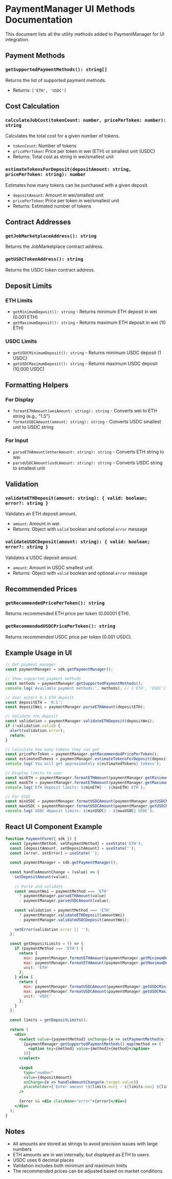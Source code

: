 # PaymentManager UI Methods Documentation

This document lists all the utility methods added to PaymentManager for UI integration.

## Payment Methods

### `getSupportedPaymentMethods(): string[]`
Returns the list of supported payment methods.
- Returns: `['ETH', 'USDC']`

## Cost Calculation

### `calculateJobCost(tokenCount: number, pricePerToken: number): string`
Calculates the total cost for a given number of tokens.
- `tokenCount`: Number of tokens
- `pricePerToken`: Price per token in wei (ETH) or smallest unit (USDC)
- Returns: Total cost as string in wei/smallest unit

### `estimateTokensForDeposit(depositAmount: string, pricePerToken: string): number`
Estimates how many tokens can be purchased with a given deposit.
- `depositAmount`: Amount in wei/smallest unit
- `pricePerToken`: Price per token in wei/smallest unit
- Returns: Estimated number of tokens

## Contract Addresses

### `getJobMarketplaceAddress(): string`
Returns the JobMarketplace contract address.

### `getUSDCTokenAddress(): string`
Returns the USDC token contract address.

## Deposit Limits

### ETH Limits
- `getMinimumDeposit(): string` - Returns minimum ETH deposit in wei (0.001 ETH)
- `getMaximumDeposit(): string` - Returns maximum ETH deposit in wei (10 ETH)

### USDC Limits
- `getUSDCMinimumDeposit(): string` - Returns minimum USDC deposit (1 USDC)
- `getUSDCMaximumDeposit(): string` - Returns maximum USDC deposit (10,000 USDC)

## Formatting Helpers

### For Display
- `formatETHAmount(weiAmount: string): string` - Converts wei to ETH string (e.g., "1.5")
- `formatUSDCAmount(amount: string): string` - Converts USDC smallest unit to USDC string

### For Input
- `parseETHAmount(etherAmount: string): string` - Converts ETH string to wei
- `parseUSDCAmount(usdcAmount: string): string` - Converts USDC string to smallest unit

## Validation

### `validateETHDeposit(amount: string): { valid: boolean; error?: string }`
Validates an ETH deposit amount.
- `amount`: Amount in wei
- Returns: Object with `valid` boolean and optional `error` message

### `validateUSDCDeposit(amount: string): { valid: boolean; error?: string }`
Validates a USDC deposit amount.
- `amount`: Amount in USDC smallest unit
- Returns: Object with `valid` boolean and optional `error` message

## Recommended Prices

### `getRecommendedPricePerToken(): string`
Returns recommended ETH price per token (0.00001 ETH).

### `getRecommendedUSDCPricePerToken(): string`
Returns recommended USDC price per token (0.001 USDC).

## Example Usage in UI

```typescript
// Get payment manager
const paymentManager = sdk.getPaymentManager();

// Show supported payment methods
const methods = paymentManager.getSupportedPaymentMethods();
console.log('Available payment methods:', methods); // ['ETH', 'USDC']

// User enters 0.1 ETH deposit
const depositETH = '0.1';
const depositWei = paymentManager.parseETHAmount(depositETH);

// Validate the deposit
const validation = paymentManager.validateETHDeposit(depositWei);
if (!validation.valid) {
  alert(validation.error);
  return;
}

// Calculate how many tokens they can get
const pricePerToken = paymentManager.getRecommendedPricePerToken();
const estimatedTokens = paymentManager.estimateTokensForDeposit(depositWei, pricePerToken);
console.log(`You will get approximately ${estimatedTokens} tokens`);

// Display limits to user
const minETH = paymentManager.formatETHAmount(paymentManager.getMinimumDeposit());
const maxETH = paymentManager.formatETHAmount(paymentManager.getMaximumDeposit());
console.log(`ETH deposit limits: ${minETH} - ${maxETH} ETH`);

// For USDC
const minUSDC = paymentManager.formatUSDCAmount(paymentManager.getUSDCMinimumDeposit());
const maxUSDC = paymentManager.formatUSDCAmount(paymentManager.getUSDCMaximumDeposit());
console.log(`USDC deposit limits: ${minUSDC} - ${maxUSDC} USDC`);
```

## React UI Component Example

```jsx
function PaymentForm({ sdk }) {
  const [paymentMethod, setPaymentMethod] = useState('ETH');
  const [depositAmount, setDepositAmount] = useState('');
  const [error, setError] = useState('');
  
  const paymentManager = sdk.getPaymentManager();
  
  const handleAmountChange = (value) => {
    setDepositAmount(value);
    
    // Parse and validate
    const amountWei = paymentMethod === 'ETH' 
      ? paymentManager.parseETHAmount(value)
      : paymentManager.parseUSDCAmount(value);
      
    const validation = paymentMethod === 'ETH'
      ? paymentManager.validateETHDeposit(amountWei)
      : paymentManager.validateUSDCDeposit(amountWei);
      
    setError(validation.error || '');
  };
  
  const getDepositLimits = () => {
    if (paymentMethod === 'ETH') {
      return {
        min: paymentManager.formatETHAmount(paymentManager.getMinimumDeposit()),
        max: paymentManager.formatETHAmount(paymentManager.getMaximumDeposit()),
        unit: 'ETH'
      };
    } else {
      return {
        min: paymentManager.formatUSDCAmount(paymentManager.getUSDCMinimumDeposit()),
        max: paymentManager.formatUSDCAmount(paymentManager.getUSDCMaximumDeposit()),
        unit: 'USDC'
      };
    }
  };
  
  const limits = getDepositLimits();
  
  return (
    <div>
      <select value={paymentMethod} onChange={e => setPaymentMethod(e.target.value)}>
        {paymentManager.getSupportedPaymentMethods().map(method => (
          <option key={method} value={method}>{method}</option>
        ))}
      </select>
      
      <input
        type="number"
        value={depositAmount}
        onChange={e => handleAmountChange(e.target.value)}
        placeholder={`Enter amount (${limits.min} - ${limits.max} ${limits.unit})`}
      />
      
      {error && <div className="error">{error}</div>}
    </div>
  );
}
```

## Notes

- All amounts are stored as strings to avoid precision issues with large numbers
- ETH amounts are in wei internally, but displayed as ETH to users
- USDC uses 6 decimal places
- Validation includes both minimum and maximum limits
- The recommended prices can be adjusted based on market conditions
